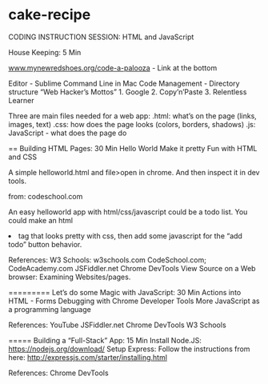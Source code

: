 # cake-recipe


CODING INSTRUCTION SESSION: HTML and JavaScript


House Keeping: 5 Min

www.mynewredshoes.org/code-a-palooza - Link at the bottom

Editor - Sublime
Command Line in Mac
Code Management - Directory structure
“Web Hacker’s Mottos” 1. Google 2. Copy’n’Paste 3. Relentless Learner

Three are main files needed for a web app:
	.html: what’s on the page (links, images, text)
	.css: how does the page looks (colors, borders, shadows)
	.js: JavaScript - what does the page do


==
Building HTML Pages: 30 Min
Hello World
Make it pretty
Fun with HTML and CSS

A simple helloworld.html and file>open in chrome. And then inspect it in dev tools.

from: codeschool.com


An easy helloworld app with html/css/javascript could be a todo list. You could make an html <li> tag that looks pretty with css, then add some javascript for the “add todo” button behavior.



References: 
W3 Schools: w3schools.com
CodeSchool.com; CodeAcademy.com
JSFiddler.net
Chrome DevTools
View Source on a Web browser: Examining Websites/pages.


=========
Let’s do some Magic with JavaScript: 30 Min
Actions into HTML - Forms
Debugging with Chrome Developer Tools
More JavaScript as a programming language


References: 
YouTube
JSFiddler.net
Chrome DevTools
W3 Schools


=====
Building a “Full-Stack” App: 15 Min
Install Node.JS: https://nodejs.org/download/
Setup Express: Follow the instructions from here: http://expressjs.com/starter/installing.html


References:
Chrome DevTools


